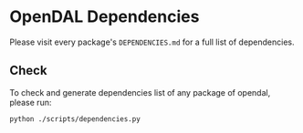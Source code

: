 # OpenDAL Dependencies

Please visit every package's `DEPENDENCIES.md` for a full list of dependencies.

## Check

To check and generate dependencies list of any package of opendal, please run:

```bash
python ./scripts/dependencies.py
```
